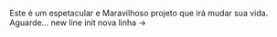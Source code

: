 Este é um espetacular e Maravilhoso projeto que irá mudar sua vida.
Aguarde...
new line init
nova linha ->
